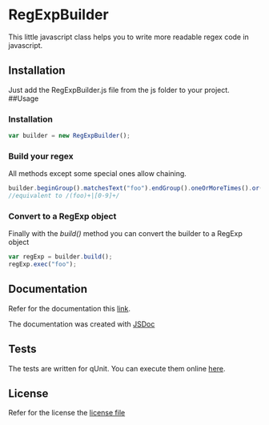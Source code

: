 # RegExpBuilder
This little javascript class helps you to write more readable regex code in javascript.
## Installation
Just add the RegExpBuilder.js file from the js folder to your project.
##Usage

### Installation
```javascript
var builder = new RegExpBuilder();
```
### Build your regex
All methods except some special ones allow chaining.
```javascript
builder.beginGroup().matchesText("foo").endGroup().oneOrMoreTimes().or().matchesFor("0-9").oneOrMoreTimes();
//equivalent to /(foo)+|[0-9]+/
```
### Convert to a RegExp object
Finally with the *build()* method you can convert the builder to a RegExp object
```javascript
var regExp = builder.build();
regExp.exec("foo");
```
## Documentation
Refer for the documentation this [link](https://kaijanis.github.io/RegExpBuilder/jsdoc/RegExpBuilder.html).

The documentation was created with [JSDoc](https://github.com/jsdoc3/jsdoc)

## Tests
The tests are written for qUnit. You can execute them online [here](https://kaijanis.github.io/RegExpBuilder/tests/index.html).

## License
Refer for the license the [license file](../master/LICENSE)
